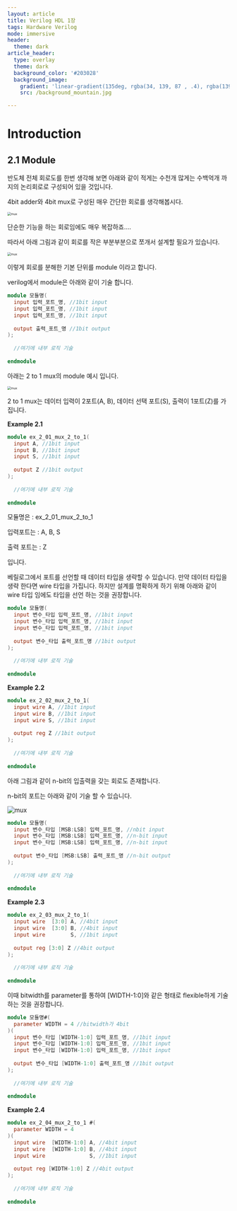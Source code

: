 ```yaml
---
layout: article
title: Verilog HDL 1장 
tags: Hardware Verilog
mode: immersive
header:
  theme: dark
article_header:
  type: overlay
  theme: dark
  background_color: '#203028'
  background_image:
    gradient: 'linear-gradient(135deg, rgba(34, 139, 87 , .4), rgba(139, 34, 139, .4))'
    src: /background_mountain.jpg

---
```


# Introduction

<!--more-->

## 2.1 Module

반도체 전체 회로도를 한번 생각해 보면 아래와 같이 적게는 수천개 많게는 수백억개 까지의 논리회로로 구성되어 있을 것입니다. 

4bit adder와 4bit mux로 구성된 매우 간단한 회로를 생각해봅시다.

<img src="/Users/parkdongho/Documents/공부/시스템_반도체_설계_스터디/3주차/img/fig_2_4.png" alt="mux" style="zoom:50%;" />

단순한 기능을 하는 회로임에도 매우 복잡하죠....



따라서 아래 그림과 같이 회로를 작은 부분부분으로 쪼개서 설계할 필요가 있습니다.

<img src="/Users/parkdongho/Documents/공부/시스템_반도체_설계_스터디/3주차/img/fig_2_5.png" alt="mux" style="zoom:50%;" />

이렇게 회로를 분해한 기본 단위를 module 이라고 합니다.



verilog에서 module은 아래와 같이 기술 합니다.

```verilog
module 모듈명(
  input 입력_포트_명, //1bit input
  input 입력_포트_명, //1bit input
  input 입력_포트_명, //1bit input
  
  output 출력_포트_명 //1bit output
);
  
  //여기에 내부 로직 기술
  
endmodule
```



아래는 2 to 1 mux의 module 예시 입니다.

<img src="/Users/parkdongho/Documents/공부/시스템_반도체_설계_스터디/3주차/img/fig_2_6.png" alt="mux" style="zoom:50%;" />

2 to 1 mux는 데이터 입력이 2포트(A, B), 데이터 선택 포트(S), 출력이 1포트(Z)를 가집니다.

__Example 2.1__

```verilog
module ex_2_01_mux_2_to_1(
  input A, //1bit input
  input B, //1bit input
  input S, //1bit input
  
  output Z //1bit output
);
  
  //여기에 내부 로직 기술
  
endmodule
```

모듈명은 : ex_2_01_mux_2_to_1

입력포트는 : A, B, S

출력 포트는 : Z

입니다.



베릴로그에서 포트를 선언할 때 데이터 타입을 생략할 수 있습니다. 만약 데이터 타입을 생략 한다면 wire 타입을 가집니다. 하지만 설계를 명확하게 하기 위해 아래와 같이 wire 타입 임에도 타입을 선언 하는 것을 권장합니다.

```verilog
module 모듈명(
  input 변수_타입 입력_포트_명, //1bit input
  input 변수_타입 입력_포트_명, //1bit input
  input 변수_타입 입력_포트_명, //1bit input
  
  output 변수_타입 출력_포트_명 //1bit output
);
  
  //여기에 내부 로직 기술
  
endmodule
```

__Example 2.2__

```verilog
module ex_2_02_mux_2_to_1(
  input wire A, //1bit input
  input wire B, //1bit input
  input wire S, //1bit input
  
  output reg Z //1bit output
);
  
  //여기에 내부 로직 기술
  
endmodule
```



아래 그림과 같이 n-bit의 입출력을 갖는 회로도 존재합니다.  

n-bit의 포트는 아래와 같이 기술 할 수 있습니다.

![mux](/Users/parkdongho/Documents/공부/시스템_반도체_설계_스터디/3주차/img/fig_2_7.png)

```verilog
module 모듈명(
  input 변수_타입 [MSB:LSB] 입력_포트_명, //nbit input
  input 변수_타입 [MSB:LSB] 입력_포트_명, //n-bit input
  input 변수_타입 [MSB:LSB] 입력_포트_명, //n-bit input
  
  output 변수_타입 [MSB:LSB] 출력_포트_명 //n-bit output
);
  
  //여기에 내부 로직 기술
  
endmodule
```

__Example 2.3__

```verilog
module ex_2_03_mux_2_to_1(
  input wire  [3:0] A, //4bit input
  input wire  [3:0] B, //4bit input
  input wire        S, //1bit input
  
  output reg [3:0] Z //4bit output
);
  
  //여기에 내부 로직 기술
  
endmodule
```



이때 bitwidth를 parameter를 통하여 [WIDTH-1:0]와 같은 형태로 flexible하게 기술하는 것을 권장합니다.

```verilog
module 모듈명#(
  parameter WIDTH = 4 //bitwidth가 4bit 
)(
  input 변수_타입 [WIDTH-1:0] 입력_포트_명, //1bit input
  input 변수_타입 [WIDTH-1:0] 입력_포트_명, //1bit input
  input 변수_타입 [WIDTH-1:0] 입력_포트_명, //1bit input
  
  output 변수_타입 [WIDTH-1:0] 출력_포트_명 //1bit output
);
  
  //여기에 내부 로직 기술
  
endmodule
```

__Example 2.4__

```verilog
module ex_2_04_mux_2_to_1 #(
  parameter WIDTH = 4  
)(
  input wire  [WIDTH-1:0] A, //4bit input
  input wire  [WIDTH-1:0] B, //4bit input
  input wire              S, //1bit input
  
  output reg [WIDTH-1:0] Z //4bit output
);
  
  //여기에 내부 로직 기술
  
endmodule
```

